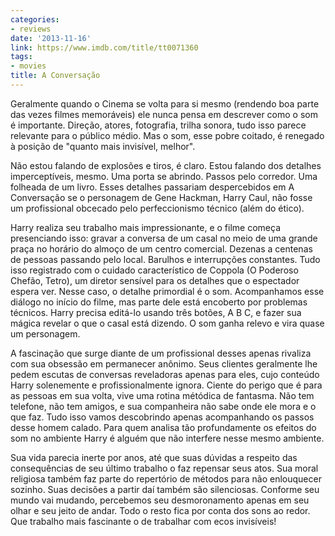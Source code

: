 ```yaml
---
categories:
- reviews
date: '2013-11-16'
link: https://www.imdb.com/title/tt0071360
tags:
- movies
title: A Conversação
---
```


Geralmente quando o Cinema se volta para si mesmo (rendendo boa parte das vezes filmes memoráveis) ele nunca pensa em descrever como o som é importante. Direção, atores, fotografia, trilha sonora, tudo isso parece relevante para o público médio. Mas o som, esse pobre coitado, é renegado à posição de "quanto mais invisível, melhor".

Não estou falando de explosões e tiros, é claro. Estou falando dos detalhes imperceptíveis, mesmo. Uma porta se abrindo. Passos pelo corredor. Uma folheada de um livro. Esses detalhes passariam despercebidos em A Conversação se o personagem de Gene Hackman, Harry Caul, não fosse um profissional obcecado pelo perfeccionismo técnico (além do ético).

Harry realiza seu trabalho mais impressionante, e o filme começa presenciando isso: gravar a conversa de um casal no meio de uma grande praça no horário do almoço de um centro comercial. Dezenas a centenas de pessoas passando pelo local. Barulhos e interrupções constantes. Tudo isso registrado com o cuidado característico de Coppola (O Poderoso Chefão, Tetro), um diretor sensível para os detalhes que o espectador espera ver. Nesse caso, o detalhe primordial é o som. Acompanhamos esse diálogo no início do filme, mas parte dele está encoberto por problemas técnicos. Harry precisa editá-lo usando três botões, A B C, e fazer sua mágica revelar o que o casal está dizendo. O som ganha relevo e vira quase um personagem.

A fascinação que surge diante de um profissional desses apenas rivaliza com sua obsessão em permanecer anônimo. Seus clientes geralmente lhe pedem escutas de conversas reveladoras apenas para eles, cujo conteúdo Harry solenemente e profissionalmente ignora. Ciente do perigo que é para as pessoas em sua volta, vive uma rotina métódica de fantasma. Não tem telefone, não tem amigos, e sua companheira não sabe onde ele mora e o que faz. Tudo isso vamos descobrindo apenas acompanhando os passos desse homem calado. Para quem analisa tão profundamente os efeitos do som no ambiente Harry é alguém que não interfere nesse mesmo ambiente.

Sua vida parecia inerte por anos, até que suas dúvidas a respeito das consequências de seu último trabalho o faz repensar seus atos. Sua moral religiosa também faz parte do repertório de métodos para não enlouquecer sozinho. Suas decisões a partir daí também são silenciosas. Conforme seu mundo vai mudando, percebemos seu desmoronamento apenas em seu olhar e seu jeito de andar. Todo o resto fica por conta dos sons ao redor. Que trabalho mais fascinante o de trabalhar com ecos invisíveis!